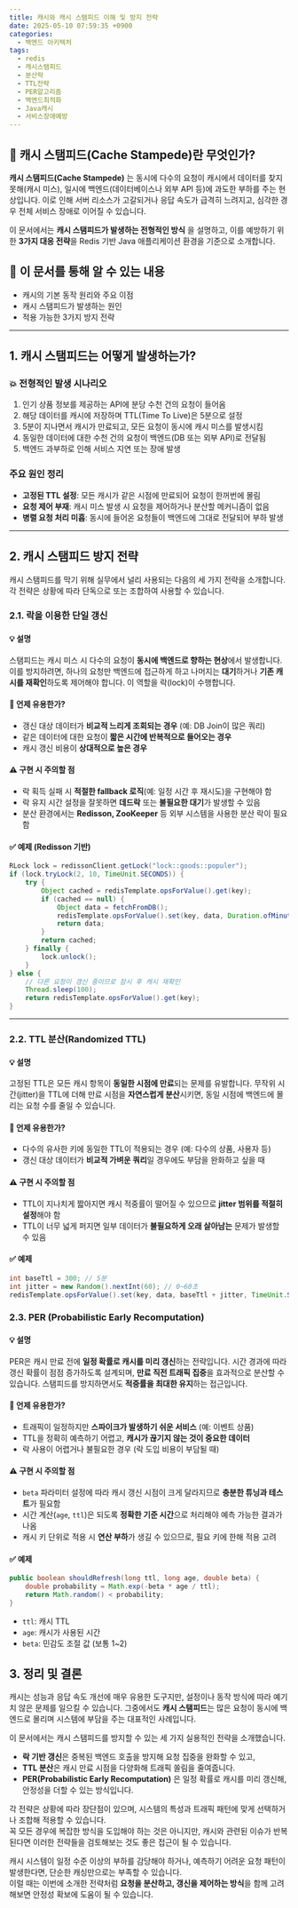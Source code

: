 ```yaml
---
title: 캐시와 캐시 스탬피드 이해 및 방지 전략
date: 2025-05-10 07:59:35 +0900
categories:
  - 백엔드 아키텍처
tags:
  - redis
  - 캐시스탬피드
  - 분산락
  - TTL전략
  - PER알고리즘
  - 백엔드최적화
  - Java캐시
  - 서비스장애예방
---
```

## 📌 캐시 스탬피드(Cache Stampede)란 무엇인가?

**캐시 스탬피드(Cache Stampede)** 는 동시에 다수의 요청이 캐시에서 데이터를 찾지 못해(캐시 미스), 일시에 백엔드(데이터베이스나 외부 API 등)에 과도한 부하를 주는 현상입니다. 이로 인해 서버 리소스가 고갈되거나 응답 속도가 급격히 느려지고, 심각한 경우 전체 서비스 장애로 이어질 수 있습니다.

이 문서에서는 **캐시 스탬피드가 발생하는 전형적인 방식** 을 설명하고, 이를 예방하기 위한 **3가지 대응 전략**을 Redis 기반 Java 애플리케이션 환경을 기준으로 소개합니다.

## 🔎 이 문서를 통해 알 수 있는 내용

- 캐시의 기본 동작 원리와 주요 이점
- 캐시 스탬피드가 발생하는 원인
- 적용 가능한 3가지 방지 전략

---

## 1. 캐시 스탬피드는 어떻게 발생하는가?

### 💥 전형적인 발생 시나리오

1. 인기 상품 정보를 제공하는 API에 분당 수천 건의 요청이 들어옴
2. 해당 데이터를 캐시에 저장하며 TTL(Time To Live)은 5분으로 설정
3. 5분이 지나면서 캐시가 만료되고, 모든 요청이 동시에 캐시 미스를 발생시킴
4. 동일한 데이터에 대한 수천 건의 요청이 백엔드(DB 또는 외부 API)로 전달됨
5. 백엔드 과부하로 인해 서비스 지연 또는 장애 발생

### 주요 원인 정리

- **고정된 TTL 설정**: 모든 캐시가 같은 시점에 만료되어 요청이 한꺼번에 몰림
- **요청 제어 부재**: 캐시 미스 발생 시 요청을 제어하거나 분산할 메커니즘이 없음
- **병렬 요청 처리 미흡**: 동시에 들어온 요청들이 백엔드에 그대로 전달되어 부하 발생

---

## 2. 캐시 스탬피드 방지 전략

캐시 스탬피드를 막기 위해 실무에서 널리 사용되는 다음의 세 가지 전략을 소개합니다.  
각 전략은 상황에 따라 단독으로 또는 조합하여 사용할 수 있습니다.

### 2.1. 락을 이용한 단일 갱신

#### 💡 설명

스탬피드는 캐시 미스 시 다수의 요청이 **동시에 백엔드로 향하는 현상**에서 발생합니다. 이를 방지하려면, 하나의 요청만 백엔드에 접근하게 하고 나머지는 **대기**하거나 **기존 캐시를 재확인**하도록 제어해야 합니다. 이 역할을 락(lock)이 수행합니다.

#### 🔧 언제 유용한가?

- 갱신 대상 데이터가 **비교적 느리게 조회되는 경우** (예: DB Join이 많은 쿼리)
- 같은 데이터에 대한 요청이 **짧은 시간에 반복적으로 들어오는 경우**
- 캐시 갱신 비용이 **상대적으로 높은 경우**

#### ⚠️ 구현 시 주의할 점

- 락 획득 실패 시 **적절한 fallback 로직**(예: 일정 시간 후 재시도)을 구현해야 함
- 락 유지 시간 설정을 잘못하면 **데드락** 또는 **불필요한 대기**가 발생할 수 있음
- 분산 환경에서는 **Redisson, ZooKeeper** 등 외부 시스템을 사용한 분산 락이 필요함

#### ✅ 예제 (Redisson 기반)

``` java
RLock lock = redissonClient.getLock("lock::goods::populer");
if (lock.tryLock(2, 10, TimeUnit.SECONDS)) {
    try {
        Object cached = redisTemplate.opsForValue().get(key);
        if (cached == null) {
            Object data = fetchFromDB();
            redisTemplate.opsForValue().set(key, data, Duration.ofMinutes(5));
            return data;
        }
        return cached;
    } finally {
        lock.unlock();
    }
} else {
    // 다른 요청이 갱신 중이므로 잠시 후 캐시 재확인
    Thread.sleep(100);
    return redisTemplate.opsForValue().get(key);
}
```

---

### 2.2. TTL 분산(Randomized TTL)

#### 💡 설명

고정된 TTL은 모든 캐시 항목이 **동일한 시점에 만료**되는 문제를 유발합니다. 무작위 시간(jitter)을 TTL에 더해 만료 시점을 **자연스럽게 분산**시키면, 동일 시점에 백엔드에 몰리는 요청 수를 줄일 수 있습니다.

#### 🔧 언제 유용한가?

- 다수의 유사한 키에 동일한 TTL이 적용되는 경우 (예: 다수의 상품, 사용자 등)
- 갱신 대상 데이터가 **비교적 가벼운 쿼리**일 경우에도 부담을 완화하고 싶을 때

#### ⚠ 구현 시 주의할 점

- TTL이 지나치게 짧아지면 캐시 적중률이 떨어질 수 있으므로 **jitter 범위를 적절히 설정**해야 함
- TTL이 너무 넓게 퍼지면 일부 데이터가 **불필요하게 오래 살아남는** 문제가 발생할 수 있음

#### ✅ 예제

``` java
int baseTtl = 300; // 5분
int jitter = new Random().nextInt(60); // 0~60초
redisTemplate.opsForValue().set(key, data, baseTtl + jitter, TimeUnit.SECONDS);
```

### 2.3. **PER (Probabilistic Early Recomputation)**

#### 💡 설명

PER은 캐시 만료 전에 **일정 확률로 캐시를 미리 갱신**하는 전략입니다. 시간 경과에 따라 갱신 확률이 점점 증가하도록 설계되며, **만료 직전 트래픽 집중**을 효과적으로 분산할 수 있습니다. 스탬피드를 방지하면서도 **적중률을 최대한 유지**하는 접근입니다.

#### 🔧 언제 유용한가?

- 트래픽이 일정하지만 **스파이크가 발생하기 쉬운 서비스** (예: 이벤트 상품)
- TTL을 정확히 예측하기 어렵고, **캐시가 끊기지 않는 것이 중요한 데이터**
- 락 사용이 어렵거나 불필요한 경우 (락 도입 비용이 부담될 때)

#### ⚠ 구현 시 주의할 점

- `beta` 파라미터 설정에 따라 캐시 갱신 시점이 크게 달라지므로 **충분한 튜닝과 테스트**가 필요함
- 시간 계산(`age`, `ttl`)은 되도록 **정확한 기준 시간**으로 처리해야 예측 가능한 결과가 나옴
- 캐시 키 단위로 적용 시 **연산 부하**가 생길 수 있으므로, 필요 키에 한해 적용 고려

#### ✅ 예제

``` java
public boolean shouldRefresh(long ttl, long age, double beta) {
    double probability = Math.exp(-beta * age / ttl);
    return Math.random() < probability;
}
```

- `ttl`: 캐시 TTL
- `age`: 캐시가 사용된 시간
- `beta`: 민감도 조절 값 (보통 1~2)

## 3. 정리 및 결론

캐시는 성능과 응답 속도 개선에 매우 유용한 도구지만, 설정이나 동작 방식에 따라 예기치 않은 문제를 일으킬 수 있습니다. 그중에서도 **캐시 스탬피드**는 많은 요청이 동시에 백엔드로 몰리며 시스템에 부담을 주는 대표적인 사례입니다.

이 문서에서는 캐시 스탬피드를 방지할 수 있는 세 가지 실용적인 전략을 소개했습니다.

- **락 기반 갱신**은 중복된 백엔드 호출을 방지해 요청 집중을 완화할 수 있고,
- **TTL 분산**은 캐시 만료 시점을 다양화해 트래픽 쏠림을 줄여줍니다.
- **PER(Probabilistic Early Recomputation)** 은 일정 확률로 캐시를 미리 갱신해, 안정성을 더할 수 있는 방식입니다.

각 전략은 상황에 따라 장단점이 있으며, 시스템의 특성과 트래픽 패턴에 맞게 선택하거나 조합해 적용할 수 있습니다.    
꼭 모든 경우에 복잡한 방식을 도입해야 하는 것은 아니지만, 캐시와 관련된 이슈가 반복된다면 이러한 전략들을 검토해보는 것도 좋은 접근이 될 수 있습니다.  

캐시 시스템이 일정 수준 이상의 부하를 감당해야 하거나, 예측하기 어려운 요청 패턴이 발생한다면, 단순한 캐싱만으로는 부족할 수 있습니다.  
이럴 때는 이번에 소개한 전략처럼 **요청을 분산하고, 갱신을 제어하는 방식**을 함께 고려해보면 안정성 확보에 도움이 될 수 있습니다.

